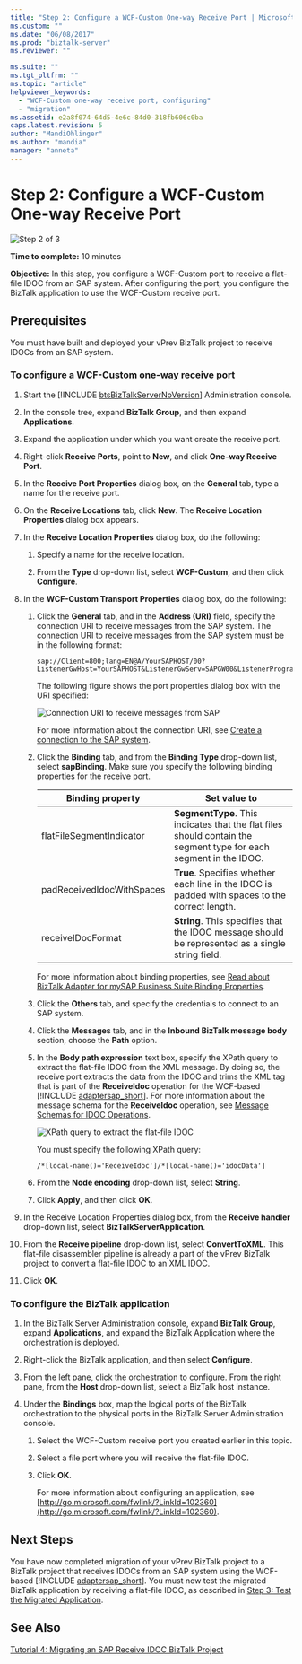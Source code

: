 ```yaml
---
title: "Step 2: Configure a WCF-Custom One-way Receive Port | Microsoft Docs"
ms.custom: ""
ms.date: "06/08/2017"
ms.prod: "biztalk-server"
ms.reviewer: ""

ms.suite: ""
ms.tgt_pltfrm: ""
ms.topic: "article"
helpviewer_keywords: 
  - "WCF-Custom one-way receive port, configuring"
  - "migration"
ms.assetid: e2a8f074-64d5-4e6c-84d0-318fb606c0ba
caps.latest.revision: 5
author: "MandiOhlinger"
ms.author: "mandia"
manager: "anneta"
---
```

# Step 2: Configure a WCF-Custom One-way Receive Port
![Step 2 of 3](../../adapters-and-accelerators/adapter-oracle-database/media/step-2of3.gif "Step_2of3")  
  
 **Time to complete:** 10 minutes  
  
 **Objective:** In this step, you configure a WCF-Custom port to receive a flat-file IDOC from an SAP system. After configuring the port, you configure the BizTalk application to use the WCF-Custom receive port.  
  
## Prerequisites  
 You must have built and deployed your vPrev BizTalk project to receive IDOCs from an SAP system.  
  
### To configure a WCF-Custom one-way receive port  
  
1. Start the [!INCLUDE [btsBizTalkServerNoVersion](../../includes/btsbiztalkservernoversion-md.md)] Administration console.  
  
2. In the console tree, expand **BizTalk Group**, and then expand **Applications**.  
  
3. Expand the application under which you want create the receive port.  
  
4. Right-click **Receive Ports**, point to **New**, and click **One-way Receive Port**.  
  
5. In the **Receive Port Properties** dialog box, on the **General** tab, type a name for the receive port.  
  
6. On the **Receive Locations** tab, click **New**. The **Receive Location Properties** dialog box appears.  
  
7. In the **Receive Location Properties** dialog box, do the following:  
  
   1.  Specify a name for the receive location.  
  
   2.  From the **Type** drop-down list, select **WCF-Custom**, and then click **Configure**.  
  
8. In the **WCF-Custom Transport Properties** dialog box, do the following:  
  
   1. Click the **General** tab, and in the **Address (URI)** field, specify the connection URI to receive messages from the SAP system. The connection URI to receive messages from the SAP system must be in the following format:  
  
      ```  
      sap://Client=800;lang=EN@A/YourSAPHOST/00?ListenerGwHost=YourSAPHOST&ListenerGwServ=SAPGW00&ListenerProgramId=MyProgramId  
      ```  
  
       The following figure shows the port properties dialog box with the URI specified:  
  
       ![Connection URI to receive messages from SAP](../../adapters-and-accelerators/adapter-sap/media/91e12582-aea3-4f13-8cdc-af69a9a11a5c.gif "91e12582-aea3-4f13-8cdc-af69a9a11a5c")  
  
       For more information about the connection URI, see [Create a  connection to the SAP system](../../adapters-and-accelerators/adapter-sap/create-a-connection-to-the-sap-system.md).  
  
   2. Click the **Binding** tab, and from the **Binding Type** drop-down list, select **sapBinding**. Make sure you specify the following binding properties for the receive port.  
  
      |Binding property|Set value to|  
      |----------------------|------------------|  
      |flatFileSegmentIndicator|**SegmentType**. This indicates that the flat files should contain the segment type for each segment in the IDOC.|  
      |padReceivedIdocWithSpaces|**True**. Specifies whether each line in the IDOC is padded with spaces to the correct length.|  
      |receiveIDocFormat|**String**. This specifies that the IDOC message should be represented as a single string field.|  
  
       For more information about binding properties, see [Read about BizTalk Adapter for mySAP Business Suite Binding Properties](../../adapters-and-accelerators/adapter-sap/read-about-biztalk-adapter-for-mysap-business-suite-binding-properties.md).  
  
   3. Click the **Others** tab, and specify the credentials to connect to an SAP system.  
  
   4. Click the **Messages** tab, and in the **Inbound BizTalk message body** section, choose the **Path** option.  
  
   5. In the <strong>Body path expression</strong> text box, specify the XPath query to extract the flat-file IDOC from the XML message. By doing so, the receive port extracts the data from the IDOC and trims the XML tag that is part of the <strong>ReceiveIdoc</strong> operation for the WCF-based [!INCLUDE [adaptersap_short](../../includes/adaptersap-short-md.md)]. For more information about the message schema for the <strong>ReceiveIdoc</strong> operation, see [Message Schemas for IDOC Operations](../../adapters-and-accelerators/adapter-sap/message-schemas-for-idoc-operations.md).  
  
       ![XPath query to extract the flat&#45;file IDOC](../../adapters-and-accelerators/adapter-sap/media/8b5b8165-a1e7-40ef-bcf7-de3149c6deb0.gif "8b5b8165-a1e7-40ef-bcf7-de3149c6deb0")  
  
       You must specify the following XPath query:  
  
      ```  
      /*[local-name()='ReceiveIdoc']/*[local-name()='idocData']  
      ```  
  
   6. From the **Node encoding** drop-down list, select **String**.  
  
   7. Click **Apply**, and then click **OK**.  
  
9. In the Receive Location Properties dialog box, from the **Receive handler** drop-down list, select **BizTalkServerApplication**.  
  
10. From the **Receive pipeline** drop-down list, select **ConvertToXML**. This flat-file disassembler pipeline is already a part of the vPrev BizTalk project to convert a flat-file IDOC to an XML IDOC.  
  
11. Click **OK**.  
  
### To configure the BizTalk application  
  
1. In the BizTalk Server Administration console, expand **BizTalk Group**, expand **Applications**, and expand the BizTalk Application where the orchestration is deployed.  
  
2. Right-click the BizTalk application, and then select **Configure**.  
  
3. From the left pane, click the orchestration to configure. From the right pane, from the **Host** drop-down list, select a BizTalk host instance.  
  
4. Under the **Bindings** box, map the logical ports of the BizTalk orchestration to the physical ports in the BizTalk Server Administration console.  
  
   1. Select the WCF-Custom receive port you created earlier in this topic.  
  
   2. Select a file port where you will receive the flat-file IDOC.  
  
   3. Click **OK**.  
  
      For more information about configuring an application, see [http://go.microsoft.com/fwlink/?LinkId=102360](http://go.microsoft.com/fwlink/?LinkId=102360).  
  
## Next Steps  
 You have now completed migration of your vPrev BizTalk project to a BizTalk project that receives IDOCs from an SAP system using the WCF-based [!INCLUDE [adaptersap_short](../../includes/adaptersap-short-md.md)]. You must now test the migrated BizTalk application by receiving a flat-file IDOC, as described in [Step 3: Test the Migrated Application](../../adapters-and-accelerators/adapter-sap/step-3-test-the-migrated-application5.md).  
  
## See Also  
 [Tutorial 4: Migrating an SAP Receive IDOC BizTalk Project](../../adapters-and-accelerators/adapter-sap/tutorial-4-migrating-an-sap-receive-idoc-biztalk-project.md)